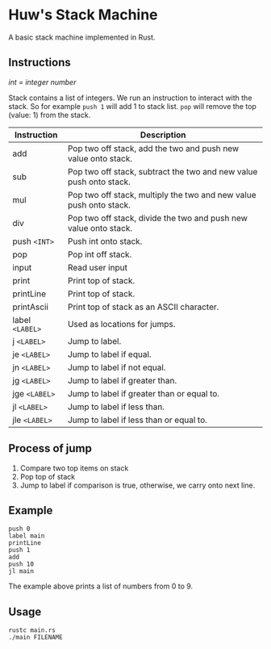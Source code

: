 
# Huw's Stack Machine
A basic stack machine implemented in Rust.

## Instructions

*int = integer number*

Stack contains a list of integers. We run an instruction to interact with the stack. So for example `push 1` will add 1 to stack list. `pop` will remove the top (value: 1) from the stack.

| Instruction      | Description                                                                                               |
| ---------------- | --------------------------------------------------------------------------------------------------------- |
| add              | Pop two off stack, add the two and push new value onto stack.                                             |
| sub              | Pop two off stack, subtract the two and new value push onto stack.                                        |
| mul              | Pop two off stack, multiply the two and new value push onto stack.                                        |
| div              | Pop two off stack, divide the two and push new value onto stack.                                          |
| push `<INT>`     | Push int onto stack.                                                                                      |
| pop              | Pop int off  stack.                                                                                       |
| input            | Read user input                                                                                           |
| print            | Print top of stack.                                                                                       |
| printLine        | Print top of stack.                                                                                       |
| printAscii       | Print top of stack as an ASCII character.                                                                 |
| label `<LABEL>`  | Used as locations for jumps.                                                                              |
| j `<LABEL>`      | Jump to label.                                                                                            |
| je `<LABEL>`     | Jump to label if equal.                                                                                   |
| jn `<LABEL>`     | Jump to label if not equal.                                                                               |
| jg `<LABEL>`     | Jump to label if greater than.                                                                            |
| jge `<LABEL>`    | Jump to label if greater than or equal to.                                                                |
| jl `<LABEL>`     | Jump to label if less than.                                                                               |
| jle `<LABEL>`    | Jump to label if less than or equal to.                                                                   |

## Process of jump
1. Compare two top items on stack
2. Pop top of stack
3. Jump to label if comparison is true, otherwise, we carry onto next line.

## Example
```
push 0
label main
printLine
push 1
add
push 10
jl main
```
The example above prints a list of numbers from 0 to 9.

## Usage
```
rustc main.rs
./main FILENAME
```
